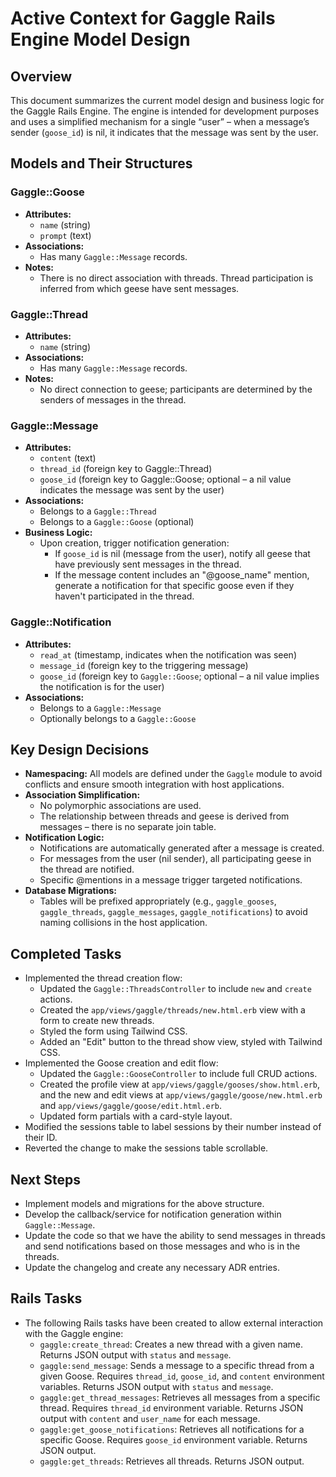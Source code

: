 # Active Context for Gaggle Rails Engine Model Design

## Overview
This document summarizes the current model design and business logic for the Gaggle Rails Engine. The engine is intended for development purposes and uses a simplified mechanism for a single “user” – when a message’s sender (`goose_id`) is nil, it indicates that the message was sent by the user.

## Models and Their Structures

### Gaggle::Goose
- **Attributes:**
  - `name` (string)
  - `prompt` (text)
- **Associations:**
  - Has many `Gaggle::Message` records.
- **Notes:**
  - There is no direct association with threads. Thread participation is inferred from which geese have sent messages.

### Gaggle::Thread
- **Attributes:**
  - `name` (string)
- **Associations:**
  - Has many `Gaggle::Message` records.
- **Notes:**
  - No direct connection to geese; participants are determined by the senders of messages in the thread.

### Gaggle::Message
- **Attributes:**
  - `content` (text)
  - `thread_id` (foreign key to Gaggle::Thread)
  - `goose_id` (foreign key to Gaggle::Goose; optional – a nil value indicates the message was sent by the user)
- **Associations:**
  - Belongs to a `Gaggle::Thread`
  - Belongs to a `Gaggle::Goose` (optional)
- **Business Logic:**
  - Upon creation, trigger notification generation:
    - If `goose_id` is nil (message from the user), notify all geese that have previously sent messages in the thread.
    - If the message content includes an "@goose_name" mention, generate a notification for that specific goose even if they haven't participated in the thread.

### Gaggle::Notification
- **Attributes:**
  - `read_at` (timestamp, indicates when the notification was seen)
  - `message_id` (foreign key to the triggering message)
  - `goose_id` (foreign key to `Gaggle::Goose`; optional – a nil value implies the notification is for the user)
- **Associations:**
  - Belongs to a `Gaggle::Message`
  - Optionally belongs to a `Gaggle::Goose`

## Key Design Decisions
- **Namespacing:** All models are defined under the `Gaggle` module to avoid conflicts and ensure smooth integration with host applications.
- **Association Simplification:** 
  - No polymorphic associations are used. 
  - The relationship between threads and geese is derived from messages – there is no separate join table.
- **Notification Logic:**
  - Notifications are automatically generated after a message is created.
  - For messages from the user (nil sender), all participating geese in the thread are notified.
  - Specific @mentions in a message trigger targeted notifications.
- **Database Migrations:**
  - Tables will be prefixed appropriately (e.g., `gaggle_gooses`, `gaggle_threads`, `gaggle_messages`, `gaggle_notifications`) to avoid naming collisions in the host application.

## Completed Tasks
- Implemented the thread creation flow:
  - Updated the `Gaggle::ThreadsController` to include `new` and `create` actions.
  - Created the `app/views/gaggle/threads/new.html.erb` view with a form to create new threads.
  - Styled the form using Tailwind CSS.
  - Added an "Edit" button to the thread show view, styled with Tailwind CSS.
- Implemented the Goose creation and edit flow:
  - Updated the `Gaggle::GooseController` to include full CRUD actions.
  - Created the profile view at `app/views/gaggle/gooses/show.html.erb`, and the new and edit views at `app/views/gaggle/goose/new.html.erb` and `app/views/gaggle/goose/edit.html.erb`.
  - Updated form partials with a card-style layout.
- Modified the sessions table to label sessions by their number instead of their ID.
- Reverted the change to make the sessions table scrollable.

## Next Steps
- Implement models and migrations for the above structure.
- Develop the callback/service for notification generation within `Gaggle::Message`.
- Update the code so that we have the ability to send messages in threads and send notifications based on those messages and who is in the threads.
- Update the changelog and create any necessary ADR entries.

## Rails Tasks
- The following Rails tasks have been created to allow external interaction with the Gaggle engine:
  - `gaggle:create_thread`: Creates a new thread with a given name. Returns JSON output with `status` and `message`.
  - `gaggle:send_message`: Sends a message to a specific thread from a given Goose. Requires `thread_id`, `goose_id`, and `content` environment variables. Returns JSON output with `status` and `message`.
  - `gaggle:get_thread_messages`: Retrieves all messages from a specific thread. Requires `thread_id` environment variable. Returns JSON output with `content` and `user_name` for each message.
  - `gaggle:get_goose_notifications`: Retrieves all notifications for a specific Goose. Requires `goose_id` environment variable. Returns JSON output.
  - `gaggle:get_threads`: Retrieves all threads. Returns JSON output.
